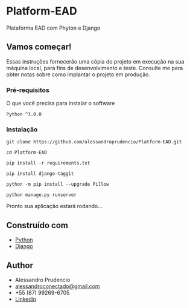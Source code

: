 # Platform-EAD
Plataforma EAD com Phyton e Django


## Vamos começar!

Essas instruções fornecerão uma cópia do projeto em execução na sua máquina local, para fins de desenvolvimento e teste. Consulte me  para obter notas sobre como implantar o projeto em produção.


### Pré-requisitos

O que você precisa para instalar o software

```
Python ^3.0.0 
```

### Instalação

```
git clone https://github.com/alessandroprudencio/Platform-EAD.git
```

```
cd Platform-EAD
```

```
pip install -r requirements.txt
```

```
pip install django-taggit
```

```
python -m pip install --upgrade Pillow
```

```
python manage.py runserver
```

Pronto sua aplicação estará rodando...


## Construído com

* [Python](https://www.python.org/)
* [Django](httpshttps://www.djangoproject.com/)


## Author

* Alessandro Prudencio 
* alessandroconectado@gmail.com
* +55 (67) 99269-6705
* [Linkedin](https://www.linkedin.com/in/alessandro-prudencio/)


